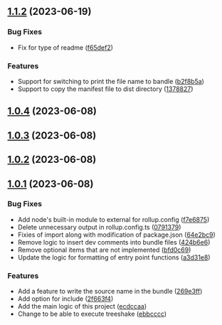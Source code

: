## [1.1.2](https://github.com/mato533/rollup-plugin-gas/compare/v1.1.1...v1.1.2) (2023-06-19)

### Bug Fixes

- Fix for type of readme ([f65def2](https://github.com/mato533/rollup-plugin-gas/commit/f65def2871bee8e000bb177283074b03b6a03871))

### Features

- Support for switching to print the file name to bandle ([b2f8b5a](https://github.com/mato533/rollup-plugin-gas/commit/b2f8b5a7167e5066759ee6ed1e6ed5217a9079a4))
- Support to copy the manifest file to dist directory ([1378827](https://github.com/mato533/rollup-plugin-gas/commit/1378827238f4e1a09b0b3dda2f3af57701899d39))

## [1.0.4](https://github.com/mato533/rollup-plugin-gas/compare/v1.0.3...v1.0.4) (2023-06-08)

## [1.0.3](https://github.com/mato533/rollup-plugin-gas/compare/v1.0.2...v1.0.3) (2023-06-08)

## [1.0.2](https://github.com/mato533/rollup-plugin-gas/compare/v1.0.1...v1.0.2) (2023-06-08)

## [1.0.1](https://github.com/mato533/rollup-plugin-gas/compare/ecdccaa9c6d72f2c04ee1d8aa65194655addf6aa...v1.0.1) (2023-06-08)

### Bug Fixes

- Add node's built-in module to external for rollup.config ([f7e6875](https://github.com/mato533/rollup-plugin-gas/commit/f7e687592808088aece1a86f9c2235e33e1f2167))
- Delete unnecessary output in rollup.config.ts ([0791379](https://github.com/mato533/rollup-plugin-gas/commit/0791379909def594e65017c2082472b0d04c5a2e))
- Fixies of import along with modification of package.json ([64e2bc9](https://github.com/mato533/rollup-plugin-gas/commit/64e2bc97863d1310d175a5fa97e4aaeb55ef343a))
- Remove logic to insert dev comments into bundle files ([424b6e6](https://github.com/mato533/rollup-plugin-gas/commit/424b6e62c71569641be78642fb4cf1c57ff533e4))
- Remove optional items that are not implemented ([bfd0c69](https://github.com/mato533/rollup-plugin-gas/commit/bfd0c6936c88e1772f532aaa8ec4780bf548ecec))
- Update the logic for formatting of entry point functions ([a3d31e8](https://github.com/mato533/rollup-plugin-gas/commit/a3d31e83efb79f5cba6d0d52e4c421b376266c36))

### Features

- Add a feature to write the source name in the bundle ([269e3ff](https://github.com/mato533/rollup-plugin-gas/commit/269e3ff05fb84b643bce3c5b2b86b56d94e6e202))
- Add option for include ([2f663f4](https://github.com/mato533/rollup-plugin-gas/commit/2f663f4e40dc31f4f408cadb412cd6080cfbdb07))
- Add the main logic of this project ([ecdccaa](https://github.com/mato533/rollup-plugin-gas/commit/ecdccaa9c6d72f2c04ee1d8aa65194655addf6aa))
- Change to be able to execute treeshake ([ebbcccc](https://github.com/mato533/rollup-plugin-gas/commit/ebbcccc92fc0eb50c378e74bedafd6769f974f79))

